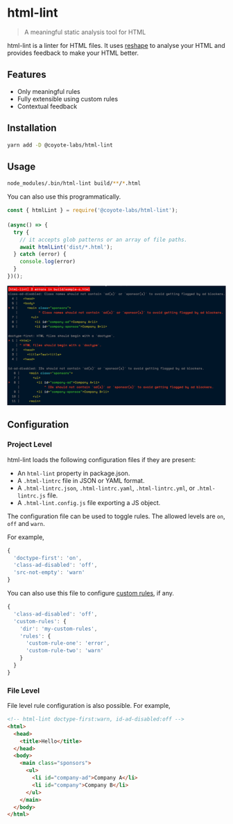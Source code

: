 # html-lint

> A meaningful static analysis tool for HTML

html-lint is a linter for HTML files. It uses
[reshape](https://github.com/reshape/reshape) to analyse
your HTML and provides feedback to make your HTML better.

## Features

* Only meaningful rules
* Fully extensible using custom rules
* Contextual feedback

## Installation

```bash
yarn add -D @coyote-labs/html-lint
```

## Usage

```bash
node_modules/.bin/html-lint build/**/*.html
```

You can also use this programmatically.

```js
const { htmlLint } = require('@coyote-labs/html-lint');

(async() => {
  try {
    // it accepts glob patterns or an array of file paths.
    await htmlLint('dist/*.html');
  } catch (error) {
    console.log(error)
  }
})();
```

![html-lint results](./_media/demo.png)

## Configuration

### Project Level

html-lint loads the following configuration files if they are present:

* An `html-lint` property in package.json.
* A `.html-lintrc` file in JSON or YAML format.
* A `.html-lintrc.json`, `.html-lintrc.yaml`, `.html-lintrc.yml`,
  or `.html-lintrc.js` file.
* A `.html-lint.config.js` file exporting a JS object.

The configuration file can be used to toggle rules. The allowed levels
are `on`, `off` and `warn`.

For example,

```js
{
  'doctype-first': 'on',
  'class-ad-disabled': 'off',
  'src-not-empty': 'warn'
}
```

You can also use this file to configure [custom rules](extending.md), if any.

```js
{
  'class-ad-disabled': 'off',
  'custom-rules': {
    'dir': 'my-custom-rules',
    'rules': {
      'custom-rule-one': 'error',
      'custom-rule-two': 'warn'
    }
  }
}
```

### File Level

File level rule configuration is also possible. For example,

```html
<!-- html-lint doctype-first:warn, id-ad-disabled:off -->
<html>
  <head>
    <title>Hello</title>
  </head>
  <body>
    <main class="sponsors">
      <ul>
        <li id="company-ad">Company A</li>
        <li id="company">Company B</li>
      </ul>
    </main>
  </body>
</html>
```
